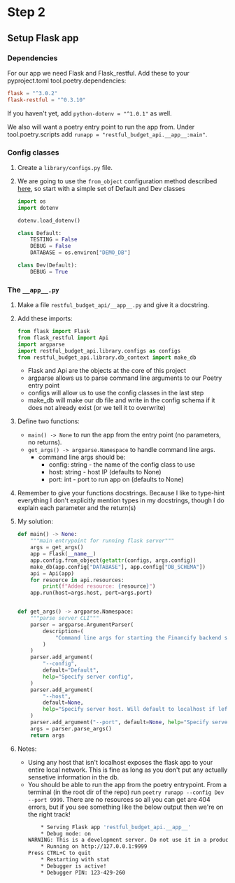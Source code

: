 # Step 2

## Setup Flask app

### Dependencies

For our app we need Flask and Flask_restful. Add these to your pyproject.toml tool.poetry.dependencies:

```toml
flask = "^3.0.2"
flask-restful = "^0.3.10"
```

If you haven't yet, add `python-dotenv = "^1.0.1"` as well.

We also will want a poetry entry point to run the app from. Under tool.poetry.scripts add `runapp = "restful_budget_api.__app__:main"`.


### Config classes

1. Create a `library/configs.py` file.

2. We are going to use the `from_object` configuration method described [here](https://flask.palletsprojects.com/en/3.0.x/config/#development-production), so start with a simple set of Default and Dev classes

    ```python
    import os
    import dotenv
    
    dotenv.load_dotenv()

    class Default:
        TESTING = False
        DEBUG = False
        DATABASE = os.environ["DEMO_DB"]

    class Dev(Default):
        DEBUG = True
    ```

### The `__app__.py`

1. Make a file `restful_budget_api/__app__.py` and give it a docstring.

2. Add these imports:

    ```python
    from flask import Flask
    from flask_restful import Api
    import argparse
    import restful_budget_api.library.configs as configs
    from restful_budget_api.library.db_context import make_db
    ```

    - Flask and Api are the objects at the core of this project
    - argparse allows us to parse command line arguments to our Poetry entry point
    - configs will allow us to use the config classes in the last step
    - make_db will make our db file and write in the config schema if it does not already exist (or we tell it to overwrite)

3. Define two functions:
    
    - `main() -> None` to run the app from the entry point (no parameters, no returns).
    - `get_args() -> argparse.Namespace` to handle command line args.
        - command line args should be:
            - config: string - the name of the config class to use
            - host: string - host IP (defaults to None)
            - port: int - port to run app on (defaults to None)

4. Remember to give your functions docstrings. Because I like to type-hint everything I don't explicitly mention types in my docstrings, though I do explain each parameter and the return(s)

5. My solution:
    ```python
    def main() -> None:
        """main entrypoint for running flask server"""
        args = get_args()
        app = Flask(__name__)
        app.config.from_object(getattr(configs, args.config))
        make_db(app.config["DATABASE"], app.config["DB_SCHEMA"])
        api = Api(app)
        for resource in api.resources:
            print(f"Added resource: {resource}")
        app.run(host=args.host, port=args.port)


    def get_args() -> argparse.Namespace:
        """parse server CLI"""
        parser = argparse.ArgumentParser(
            description=(
                "Command line args for starting the Financify backend server"
            )
        )
        parser.add_argument(
            "--config",
            default="Default",
            help="Specify server config",
        )
        parser.add_argument(
            "--host",
            default=None,
            help="Specify server host. Will default to localhost if left None",
        )
        parser.add_argument("--port", default=None, help="Specify server port")
        args = parser.parse_args()
        return args
    ```

6. Notes:

    - Using any host that isn't localhost exposes the flask app to your entire local network. This is fine as long as you don't put any actually sensetive information in the db.
    - You should be able to run the app from the poetry entrypoint. From a terminal (in the root dir of the repo) run `poetry runapp --config Dev --port 9999`. There are no resources so all you can get are 404 errors, but if you see something like the below output then we're on the right track!
        ```bash
            * Serving Flask app 'restful_budget_api.__app__'
            * Debug mode: on
        WARNING: This is a development server. Do not use it in a production deployment. Use a production WSGI server instead.
            * Running on http://127.0.0.1:9999
        Press CTRL+C to quit
            * Restarting with stat
            * Debugger is active!
            * Debugger PIN: 123-429-260
        ```